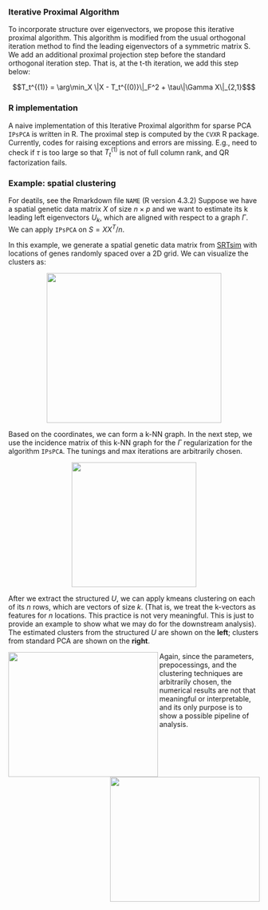 ### Iterative Proximal Algorithm
To incorporate structure over eigenvectors, we propose this iterative proximal algorithm. This algorithm is modified from the usual orthogonal iteration method to find the leading eigenvectors of a symmetric matrix S. 
We add an additional proximal projection step before the standard orthogonal iteration step. That is, at the t-th iteration, we add this step below:
```math
T_t^{(1)} = \arg\min_X \|X - T_t^{(0)}\|_F^2 + \tau\|\Gamma X\|_{2,1}$
```
### R implementation
A naive implementation of this Iterative Proximal algorithm for sparse PCA `IPsPCA` is written in R. The proximal step is computed by the `CVXR` R package. 
Currently, codes for raising exceptions and errors are missing. E.g., need to check if $\tau$ is too large so that $T_t^{(1)}$ is not of full column rank, and QR factorization fails. 

### Example: spatial clustering
For deatils, see the Rmarkdown file `NAME` (R version 4.3.2) 
Suppose we have a spatial genetic data matrix $X$ of size $n \times p$ and we want to estimate its k leading left eigenvectors $U_k$, which are aligned with respect to a graph $\Gamma$. We can apply `IPsPCA` on $S = X X^T/n$. 

In this example, we generate a spatial genetic data matrix from [SRTsim](https://jiaqiangzhu.shinyapps.io/srtsim/) with locations of genes randomly spaced over a 2D grid. We can visualize the clusters as:
<p align="center">
<img src="https://github.com/swei12345/Generalized-sPCA/assets/114754235/3fae59d3-5119-4682-85cf-8785eb4db02c" width="350" height="300">
</p>


Based on the coordinates, we can form a k-NN graph. In the next step, we use the incidence matrix of this k-NN graph for the $\Gamma$ regularization for the algorithm `IPsPCA`. The tunings and max iterations are arbitrarily chosen. 
<p align="center">
<img src="https://github.com/swei12345/Generalized-sPCA/assets/114754235/cda52700-83cd-4297-9a09-5c2a3f3981af" width="250" height="250"> 
</p>

After we extract the structured $U$, we can apply kmeans clustering on each of its $n$ rows, which are vectors of size $k$. (That is, we treat the k-vectors as features for $n$ locations. This practice is not very meaningful. This is just to provide an example to show what we may do for the downstream analysis). The estimated clusters from the structured $U$ are shown on the **left**; clusters from standard PCA are shown on the **right**. 


<img src="https://github.com/swei12345/Generalized-sPCA/assets/114754235/e55e7650-2d0f-4cf6-8cb4-2f351d72c257" width="300" height="250" align = "left"> 
<img src="https://github.com/swei12345/Generalized-sPCA/assets/114754235/9b7121cf-1f41-41a4-ac3f-b7f3d86b5aa5" width="300" height="250" align = "right"> 

Again, since the parameters, prepocessings, and the clustering techniques are arbitrarily chosen, the numerical results are not that meaningful or interpretable, and its only purpose is to show a possible pipeline of analysis. 
